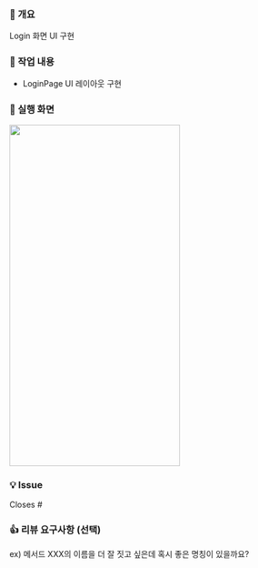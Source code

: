 ### 🚀 개요
Login 화면 UI 구현

### 🔧 작업 내용
- LoginPage UI 레이아웃 구현

### 📸 실행 화면
<img src="" width="300" height="600"/>

### 💡 Issue
Closes #

### 👍 리뷰 요구사항 (선택)
ex) 메서드 XXX의 이름을 더 잘 짓고 싶은데 혹시 좋은 명칭이 있을까요?
